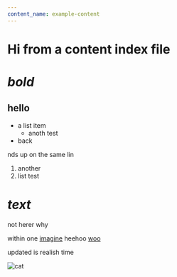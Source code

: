 ```yaml
---
content_name: example-content
---
```

# Hi from a content index file

# ***bold***

## hello  

- a list item
  - anoth test
- back


nds up on the same lin 

1. another
2. list
test
# ***text***
not herer
why

within one [imagine](/first-try) heehoo [woo](/woo)



updated is realish time

![cat](https://images.pexels.com/photos/20787/pexels-photo.jpg?cs=srgb&dl=pexels-kmerriman-20787.jpg&fm=jpg)